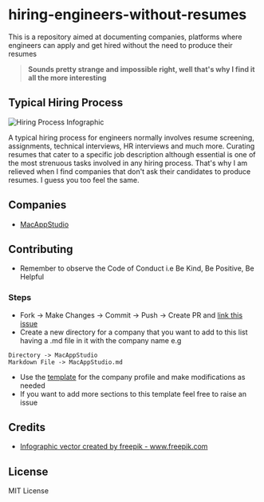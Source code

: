 # hiring-engineers-without-resumes
This is a repository aimed at documenting companies, platforms where engineers can apply and get hired without the need to produce their resumes

> **Sounds pretty strange and impossible right, well that's why I find it all the more interesting**

## Typical Hiring Process

<img src="https://image.freepik.com/free-vector/hiring-process-infographic_23-2148621468.jpg" alt="Hiring Process Infographic" />

A typical hiring process for engineers normally involves resume screening, assignments, technical interviews, HR interviews and much more. Curating resumes that cater to a specific job description although essential is one of the most strenuous tasks involved in any hiring process. That's why I am relieved when I find companies that don't ask their candidates to produce resumes. I guess you too feel the same.

## Companies 

- [MacAppStudio](https://github.com/premkiran7/hiring-engineers-without-resumes/blob/main/MacAppStudio/MacAppStudio.md)

## Contributing

- Remember to observe the Code of Conduct i.e Be Kind, Be Positive, Be Helpful

### Steps

- Fork -> Make Changes -> Commit -> Push -> Create PR and [link this issue](https://github.com/premkiran7/companies-that-hire-without-resumes/issues/1)
- Create a new directory for a company that you want to add to this list having a .md file in it with the company name e.g 
```
Directory -> MacAppStudio
Markdown File -> MacAppStudio.md
```
- Use the [template](https://github.com/premkiran7/companies-that-hire-without-resumes/blob/main/MacAppStudio/MacAppStudio.md) for the company profile and make modifications as needed
- If you want to add more sections to this template feel free to raise an issue

## Credits

- <a href="https://www.freepik.com/vectors/infographic">Infographic vector created by freepik - www.freepik.com</a>

## License

MIT License
